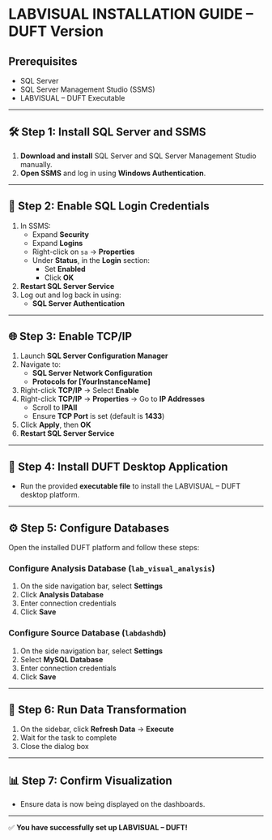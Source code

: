 # LABVISUAL INSTALLATION GUIDE – DUFT Version

## Prerequisites

- SQL Server
- SQL Server Management Studio (SSMS)
- LABVISUAL – DUFT Executable

---

## 🛠️ Step 1: Install SQL Server and SSMS

1. **Download and install** SQL Server and SQL Server Management Studio manually.
2. **Open SSMS** and log in using **Windows Authentication**.

---

## 🔐 Step 2: Enable SQL Login Credentials

1. In SSMS:
   - Expand **Security**
   - Expand **Logins**
   - Right-click on `sa` → **Properties**
   - Under **Status**, in the **Login** section:
     - Set **Enabled**
     - Click **OK**
2. **Restart SQL Server Service**
3. Log out and log back in using:
   - **SQL Server Authentication**

---

## 🌐 Step 3: Enable TCP/IP

1. Launch **SQL Server Configuration Manager**
2. Navigate to:
   - **SQL Server Network Configuration**
   - **Protocols for [YourInstanceName]**
3. Right-click **TCP/IP** → Select **Enable**
4. Right-click **TCP/IP** → **Properties** → Go to **IP Addresses**
   - Scroll to **IPAII**
   - Ensure **TCP Port** is set (default is **1433**)
5. Click **Apply**, then **OK**
6. **Restart SQL Server Service**

---

## 💾 Step 4: Install DUFT Desktop Application

- Run the provided **executable file** to install the LABVISUAL – DUFT desktop platform.

---

## ⚙️ Step 5: Configure Databases

Open the installed DUFT platform and follow these steps:

### Configure Analysis Database (`lab_visual_analysis`)

1. On the side navigation bar, select **Settings**
2. Click **Analysis Database**
3. Enter connection credentials
4. Click **Save**

### Configure Source Database (`labdashdb`)

1. On the side navigation bar, select **Settings**
2. Select **MySQL Database**
3. Enter connection credentials
4. Click **Save**

---

## 🔄 Step 6: Run Data Transformation

1. On the sidebar, click **Refresh Data** → **Execute**
2. Wait for the task to complete
3. Close the dialog box

---

## 📊 Step 7: Confirm Visualization

- Ensure data is now being displayed on the dashboards.

---

✅ **You have successfully set up LABVISUAL – DUFT!**

